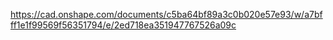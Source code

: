 https://cad.onshape.com/documents/c5ba64bf89a3c0b020e57e93/w/a7bfff1e1f99569f56351794/e/2ed718ea351947767526a09c